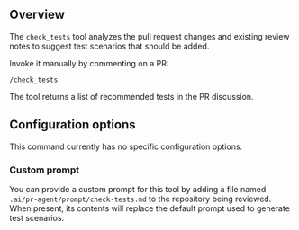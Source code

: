 ## Overview

The `check_tests` tool analyzes the pull request changes and existing review notes to suggest test scenarios that should be added.

Invoke it manually by commenting on a PR:

```
/check_tests
```

The tool returns a list of recommended tests in the PR discussion.

## Configuration options

This command currently has no specific configuration options.

### Custom prompt

You can provide a custom prompt for this tool by adding a file named
`.ai/pr-agent/prompt/check-tests.md` to the repository being reviewed. When
present, its contents will replace the default prompt used to generate test
scenarios.
